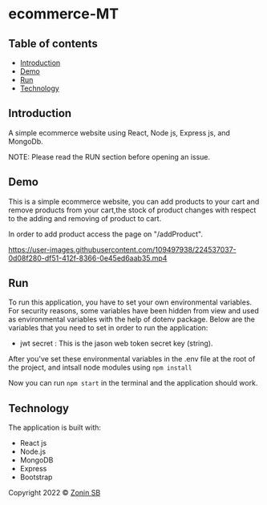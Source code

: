 # ecommerce-MT
## Table of contents

- [Introduction](#introduction)
- [Demo](#demo)
- [Run](#run)
- [Technology](#technology)


## Introduction

A simple ecommerce website using React, Node js, Express js, and MongoDb.

NOTE: Please read the RUN section before opening an issue.

## Demo



This is a simple ecommerce website, you can add products to your cart and remove products from your cart,the stock of product changes with respect to the adding and removing of product to cart.

In order to add product  access the page on "/addProduct".


https://user-images.githubusercontent.com/109497938/224537037-0d08f280-df51-412f-8366-0e45ed6aab35.mp4






## Run

To run this application, you have to set your own environmental variables. For security reasons, some variables have been hidden from view and used as environmental variables with the help of dotenv package. Below are the variables that you need to set in order to run the application:

- jwt secret :     This is the jason web token secret key (string).


After you've set these environmental variables in the .env file at the root of the project, and intsall node modules using  `npm install`

Now you can run `npm start` in the terminal and the application should work.

## Technology

The application is built with:

- React js
- Node.js 
- MongoDB
- Express 
- Bootstrap 




 Copyright 2022 © [Zonin SB](https://github.com/Zonin-SB)
